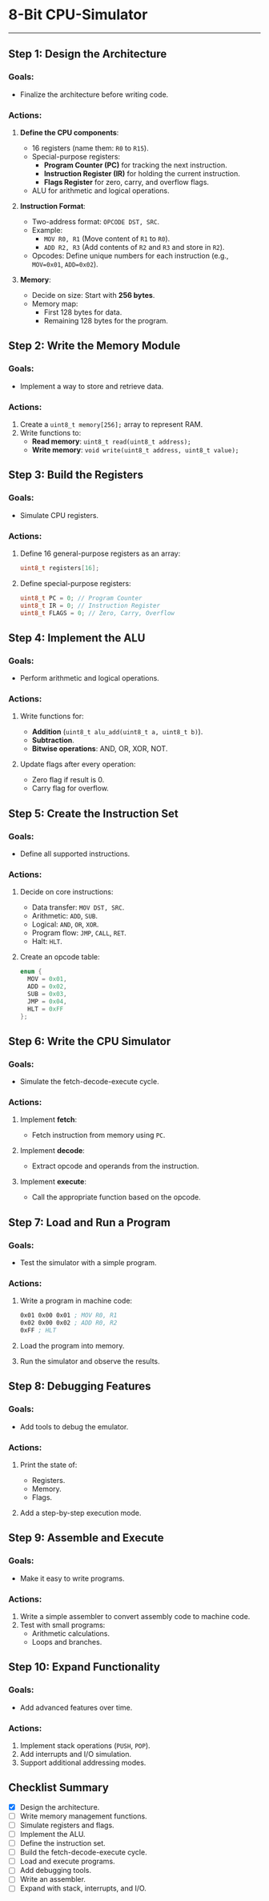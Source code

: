 # 8-Bit CPU-Simulator
---



## **Step 1: Design the Architecture**

### Goals:
* Finalize the architecture before writing code.

### Actions:
1. **Define the CPU components**:
   * 16 registers (name them: `R0` to `R15`).
   * Special-purpose registers:
      * **Program Counter (PC)** for tracking the next instruction.
      * **Instruction Register (IR)** for holding the current instruction.
      * **Flags Register** for zero, carry, and overflow flags.
   * ALU for arithmetic and logical operations.

2. **Instruction Format**:
   * Two-address format: `OPCODE DST, SRC`.
   * Example:
      * `MOV R0, R1` (Move content of `R1` to `R0`).
      * `ADD R2, R3` (Add contents of `R2` and `R3` and store in `R2`).
   * Opcodes: Define unique numbers for each instruction (e.g., `MOV=0x01`, `ADD=0x02`).

3. **Memory**:
   * Decide on size: Start with **256 bytes**.
   * Memory map:
      * First 128 bytes for data.
      * Remaining 128 bytes for the program.

## **Step 2: Write the Memory Module**

### Goals:
* Implement a way to store and retrieve data.

### Actions:
1. Create a `uint8_t memory[256];` array to represent RAM.
2. Write functions to:
   * **Read memory**: `uint8_t read(uint8_t address);`
   * **Write memory**: `void write(uint8_t address, uint8_t value);`

## **Step 3: Build the Registers**

### Goals:
* Simulate CPU registers.

### Actions:
1. Define 16 general-purpose registers as an array:
   ```c
   uint8_t registers[16];
   ```

2. Define special-purpose registers:
   ```c
   uint8_t PC = 0; // Program Counter
   uint8_t IR = 0; // Instruction Register
   uint8_t FLAGS = 0; // Zero, Carry, Overflow
   ```

## **Step 4: Implement the ALU**

### Goals:
* Perform arithmetic and logical operations.

### Actions:
1. Write functions for:
   * **Addition** (`uint8_t alu_add(uint8_t a, uint8_t b)`).
   * **Subtraction**.
   * **Bitwise operations**: AND, OR, XOR, NOT.

2. Update flags after every operation:
   * Zero flag if result is 0.
   * Carry flag for overflow.

## **Step 5: Create the Instruction Set**

### Goals:
* Define all supported instructions.

### Actions:
1. Decide on core instructions:
   * Data transfer: `MOV DST, SRC`.
   * Arithmetic: `ADD`, `SUB`.
   * Logical: `AND`, `OR`, `XOR`.
   * Program flow: `JMP`, `CALL`, `RET`.
   * Halt: `HLT`.

2. Create an opcode table:
   ```c
   enum { 
     MOV = 0x01, 
     ADD = 0x02, 
     SUB = 0x03, 
     JMP = 0x04, 
     HLT = 0xFF 
   };
   ```

## **Step 6: Write the CPU Simulator**

### Goals:
* Simulate the fetch-decode-execute cycle.

### Actions:
1. Implement **fetch**:
   * Fetch instruction from memory using `PC`.

2. Implement **decode**:
   * Extract opcode and operands from the instruction.

3. Implement **execute**:
   * Call the appropriate function based on the opcode.

## **Step 7: Load and Run a Program**

### Goals:
* Test the simulator with a simple program.

### Actions:
1. Write a program in machine code:
   ```asm
   0x01 0x00 0x01 ; MOV R0, R1
   0x02 0x00 0x02 ; ADD R0, R2
   0xFF ; HLT
   ```

2. Load the program into memory.
3. Run the simulator and observe the results.

## **Step 8: Debugging Features**

### Goals:
* Add tools to debug the emulator.

### Actions:
1. Print the state of:
   * Registers.
   * Memory.
   * Flags.

2. Add a step-by-step execution mode.

## **Step 9: Assemble and Execute**

### Goals:
* Make it easy to write programs.

### Actions:
1. Write a simple assembler to convert assembly code to machine code.
2. Test with small programs:
   * Arithmetic calculations.
   * Loops and branches.

## **Step 10: Expand Functionality**

### Goals:
* Add advanced features over time.

### Actions:
1. Implement stack operations (`PUSH`, `POP`).
2. Add interrupts and I/O simulation.
3. Support additional addressing modes.

## Checklist Summary
- [x] Design the architecture.
- [ ] Write memory management functions.
- [ ] Simulate registers and flags.
- [ ] Implement the ALU.
- [ ] Define the instruction set.
- [ ] Build the fetch-decode-execute cycle.
- [ ] Load and execute programs.
- [ ] Add debugging tools.
- [ ] Write an assembler.
- [ ] Expand with stack, interrupts, and I/O.